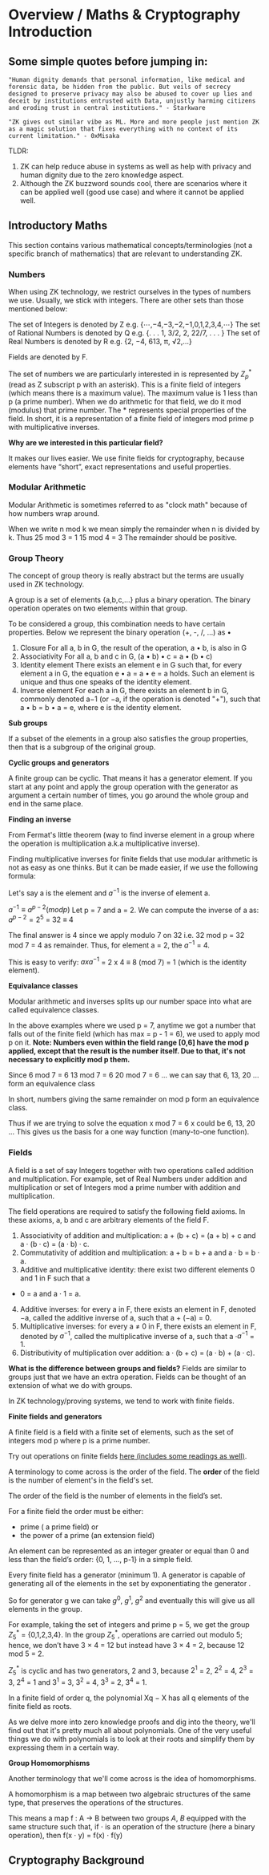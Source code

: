 # Overview / Maths & Cryptography Introduction

## Some simple quotes before jumping in:

`"Human dignity demands that personal information, like medical and forensic data, be hidden from
the public. But veils of secrecy designed to preserve privacy may also be abused to cover up lies
and deceit by institutions entrusted with Data, unjustly harming citizens and eroding trust in central
institutions." - Starkware`

`"ZK gives out similar vibe as ML. More and more people just mention ZK as a magic solution that
fixes everything with no context of its current limitation." - 0xMisaka`

TLDR: 
1. ZK can help reduce abuse in systems as well as help with privacy and human dignity due to the zero knowledge aspect. 
2. Although the ZK buzzword sounds cool, there are scenarios where it can be applied well (good use case) and where it cannot be applied well. 

## Introductory Maths 

This section contains various mathematical concepts/terminologies (not a specific branch of mathematics) that are relevant to understanding ZK.

### Numbers

When using ZK technology, we restrict ourselves in the types of numbers we use. Usually, we stick with integers. There are other sets than those mentioned below: 

The set of Integers is denoted by Z e.g. {⋯,−4,−3,−2,−1,0,1,2,3,4,⋯}
The set of Rational Numbers is denoted by Q e.g. {. . . 1, 3/2, 2, 22/7, . . . }
The set of Real Numbers is denoted by R e.g. {2, −4, 613, π, √2,…}

Fields are denoted by F. 

The set of numbers we are particularly interested in is represented by $Z^*_p$ (read as Z subscript p with an asterisk). This is a finite field of integers (which means there is a maximum value). The maximum value is 1 less than p (a prime number). When we do arithmetic for that field, we do it mod (modulus) that prime number. The * represents special properties of the field. In short, it is a representation of a finite field of integers mod prime p with multiplicative inverses.

**Why are we interested in this particular field?**

It makes our lives easier. We use finite fields for cryptography, because elements have “short”, exact representations and useful properties.

### Modular Arithmetic

Modular Arithmetic is sometimes referred to as "clock math" because of how numbers wrap around. 

When we write n mod k we mean simply the remainder when n is divided by k. Thus
25 mod 3 = 1
15 mod 4 = 3
The remainder should be positive.

### Group Theory

The concept of group theory is really abstract but the terms are usually used in ZK technology.

A group is a set of elements {a,b,c,...} plus a binary operation. The binary operation operates on two elements within that group.

To be considered a group, this combination needs to have certain properties. Below we represent the binary operation (+, -, /, ...) as •

1. Closure
  For all a, b in G, the result of the operation, a • b, is also in G
2. Associativity
  For all a, b and c in G, (a • b) • c = a • (b • c)
3. Identity element
  There exists an element e in G such that, for every element a in G, the equation e • a = a • e =
  a holds. Such an element is unique and thus one speaks of the identity element.
4. Inverse element
  For each a in G, there exists an element b in G, commonly denoted a−1 (or −a, if the operation
  is denoted "+"), such that a • b = b • a = e, where e is the identity element.

**Sub groups**

If a subset of the elements in a group also satisfies the group properties, then that is a subgroup of the original group.

**Cyclic groups and generators**

A finite group can be cyclic. That means it has a generator element. If you start at any point and apply the group operation with the generator as argument a certain number of times, you go
around the whole group and end in the same place.

**Finding an inverse**

From Fermat's little theorem (way to find inverse element in a group where the operation is multiplication a.k.a multiplicative inverse).

Finding multiplicative inverses for finite fields that use modular arithmetic is not as easy as one thinks. But it can be made easier, if we use the following formula:

Let's say a is the element and $a^{-1}$ is the inverse of element a.

$a^{−1} ≡ a^{p−2}(modp)$
Let p = 7 and a = 2. We can compute the inverse of a as:
$a^{p−2} = 2^5$ = 32 ≡ 4 

The final answer is 4 since we apply modulo 7 on 32 i.e. 32 mod p = 32 mod 7 = 4 as remainder. Thus, for element a = 2, the $a^{-1}$ = 4.

This is easy to verify: $a x a^{-1}$ = 2 x 4 ≡ 8 (mod 7) = 1 (which is the identity element).

**Equivalance classes**

Modular arithmetic and inverses splits up our number space into what are called equivalence classes.

In the above examples where we used p = 7, anytime we got a number that falls out of the finite field (which has max = p - 1 = 6), we used to apply mod p on it. **Note: Numbers even within the field range [0,6] have the mod p applied, except that the result is the number itself. Due to that, it's not necessary to explicitly mod p them.**

Since
6 mod 7 = 6
13 mod 7 = 6
20 mod 7 = 6
...
we can say that 6, 13, 20 ... form an equivalence class

In short, numbers giving the same remainder on mod p form an equivalence class.

Thus if we are trying to solve the equation
x mod 7 = 6
x could be 6, 13, 20 ...
This gives us the basis for a one way function (many-to-one function).

### Fields

A field is a set of say Integers together with two operations called addition and multiplication. For example, set of Real Numbers under addition and multiplication or set of
Integers mod a prime number with addition and multiplication.

The field operations are required to satisfy the following field axioms. In these axioms, a, b and c
are arbitrary elements of the field F.

1. Associativity of addition and multiplication: a + (b + c) = (a + b) + c and a · (b · c) = (a · b) · c.
2. Commutativity of addition and multiplication: a + b = b + a and a · b = b · a.
3. Additive and multiplicative identity: there exist two different elements 0 and 1 in F such that a
+ 0 = a and a · 1 = a.
4. Additive inverses: for every a in F, there exists an element in F, denoted −a, called the additive
inverse of a, such that a + (−a) = 0.
5. Multiplicative inverses: for every a ≠ 0 in F, there exists an element in F, denoted by $a^{−1}$, called the multiplicative inverse of a, such that a ·$a^{−1}$ = 1.
6. Distributivity of multiplication over addition: a · (b + c) = (a · b) + (a · c).

**What is the difference between groups and fields?**
Fields are similar to groups just that we have an extra operation. Fields can be thought of an extension of what we do with groups. 

In ZK technology/proving systems, we tend to work with finite fields.

**Finite fields and generators**

A finite field is a field with a finite set of elements, such as the set of integers mod p where p is a prime number.

Try out operations on finite fields [here (includes some readings as well)](https://asecuritysite.com/encryption/finite).

A terminology to come across is the order of the field. The **order** of the field is the number of element's in the field's set. 

The order of the field is the number of elements in the field’s set.

For a finite field the order must be either:
 - prime ( a prime field)
  or
 - the power of a prime (an extension field)

An element can be represented as an integer greater or equal than 0 and less than the field’s
order: {0, 1, ..., p-1} in a simple field.

Every finite field has a generator (minimum 1). A generator is capable of generating all of the elements in the set by exponentiating the generator .

So for generator g we can take ${g^0}$, ${g^1}$, ${g^2}$ and eventually this will give us all elements in the group.


For example, taking the set of integers and prime p = 5, we get the group $Z^*_5$ = {0,1,2,3,4}.
In the group $Z^*_5$, operations are carried out modulo 5; hence, we don’t have 3 × 4 = 12 but instead have 3 × 4 = 2, because 12 mod 5 = 2.

$Z^*_5$ is cyclic and has two generators, 2 and 3, because $2^1$ = 2, $2^2$ = 4, $2^3$ = 3, $2^4$ = 1 and $3^1$ = 3, $3^2$ = 4, $3^3$ = 2, $3^4$ = 1.

In a finite field of order q, the polynomial Xq − X has all q elements of the finite field as roots.

As we delve more into zero knowledge proofs and dig into the theory, we'll find out that it's pretty much all about polynomials. One of the very useful things we do with polynomials is to look at their roots and simplify them by expressing them in a certain way. 

**Group Homomorphisms**

Another terminology that we'll come across is the idea of homomorphisms.

A homomorphism is a map between two algebraic structures of the same type, that preserves the
operations of the structures.

This means a map f : A → B between two groups $A$, $B$ equipped with the same structure such that,
if ⋅ is an operation of the structure (here a binary operation), then
f(x ⋅ y) = f(x) ⋅ f(y)


## Cryptography Background

